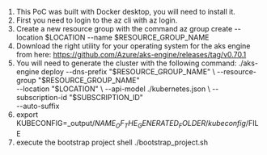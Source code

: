 1. This PoC was built with Docker desktop, you will need to install it. 
2. First you need to login to the az cli with az login.
3. Create a new resource group with the command az group create --location $LOCATION --name $RESOURCE_GROUP_NAME
4. Download the right utility for your operating system for the aks engine from here: https://github.com/Azure/aks-engine/releases/tag/v0.70.1
5. You will need to generate the cluster with the following command:
./aks-engine deploy --dns-prefix "$RESOURCE_GROUP_NAME" \
    --resource-group "$RESOURCE_GROUP_NAME" \
    --location "$LOCATION" \
    --api-model ./kubernetes.json \
    --subscription-id "$SUBSCRIPTION_ID" \
    --auto-suffix
6. export KUBECONFIG=_output/$NAME_OF_THE_GENERATED_FOLDER/kubeconfig/$FILE
7. execute the bootstrap project shell ./bootstrap_project.sh